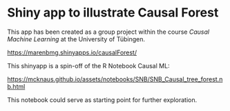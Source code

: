 # Shiny app to illustrate Causal Forest

This app has been created as a group project within the course *Causal Machine Learning* at the University of Tübingen.

https://marenbmg.shinyapps.io/causalForest/

This shinyapp is a spin-off of the R Notebook Causal ML: 

https://mcknaus.github.io/assets/notebooks/SNB/SNB_Causal_tree_forest.nb.html

This notebook could serve as starting point for further exploration.

